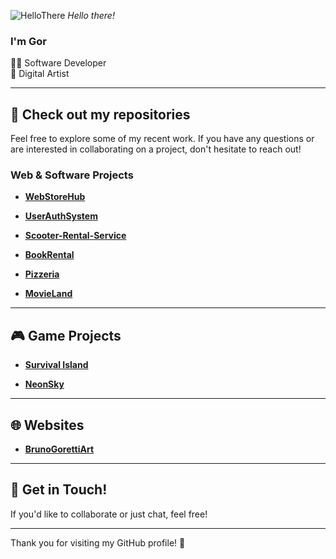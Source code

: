 ![HelloThere](https://github.com/user-attachments/assets/01ec1cc1-7f0e-422d-86c4-200fed02d917)
*Hello there!*

### I'm Gor

👨‍💻 Software Developer <br/>
🎨 Digital Artist

---

## 🚀 Check out my repositories

Feel free to explore some of my recent work. If you have any questions or are interested in collaborating on a project, don't hesitate to reach out!

### Web & Software Projects
- [**WebStoreHub**](https://github.com/BrunoGoretti/WebStoreHub)  
  
- [**UserAuthSystem**](https://github.com/BrunoGoretti/UserAuthSystem)  

- [**Scooter-Rental-Service**](https://github.com/BrunoGoretti/Scooter-Rental-Service)
  
- [**BookRental**](https://github.com/BrunoGoretti/LibraryHomeWork)
  
- [**Pizzeria**](https://github.com/BrunoGoretti/Pizzeria) 
  
- [**MovieLand**](https://github.com/BrunoGoretti/MovieLand)

---

## 🎮 Game Projects

- [**Survival Island**](https://github.com/BrunoGoretti/Survival-Island-3D-Game)  

- [**NeonSky**](https://github.com/BrunoGoretti/NeonSky)  

---

## 🌐 Websites

- [**BrunoGorettiArt**]([https://github.com/BrunoGoretti/NeonSky](https://github.com/BrunoGoretti/BrunoGorettiArt))  

---


## 📩 Get in Touch!

If you'd like to collaborate or just chat, feel free!

---

Thank you for visiting my GitHub profile! 🎉
